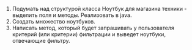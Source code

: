 1. Подумать над структурой класса Ноутбук для магазина техники - выделить поля и методы. Реализовать в java.
2. Создать множество ноутбуков.
3. Написать метод, который будет запрашивать у пользователя критерий (или критерии) фильтрации и выведет ноутбуки, отвечающие фильтру.
